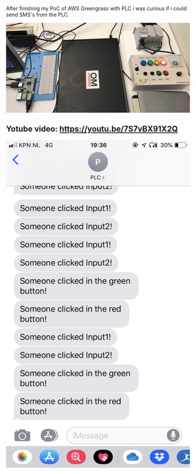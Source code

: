 After finishing my PoC of AWS Greengrass with PLC i was curious if i could send SMS's from the PLC.

![ABB PLC](PLC.jpg)

## Yotube video: https://youtu.be/7S7vBX91X2Q

![sms](SMS.jpeg)
